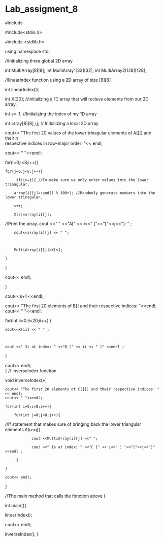 # Lab_assigment_8

#include <iostream>

#include<stdio.h>

#include <stdlib.h>

using namespace std;

//Initializing three global 2D array

int MultiArray[8][8]; int MultiArray1[32][32]; int MultiArray2[128][128];

//linearIndex function using a 2D array of size [8][8]

int linearIndex(){

int X[20]; //Initializing a 1D array that will recieve elements from our 2D array.

int s=-1; //Initializing the index of my 1D array

int array[8][8],i,j; // Initializing  a local 2D array

cout<< "The  first  20  values  of  the  lower  trinagular  elements  of  A[][]  and  their n\
respective indices in row-major order: "<< endl;

cout<< " "<<endl;

for(i=0;i<8;i++){

    for(j=0;j<8;j++){

         if(i>=j){ //To make sure we only enter values into the lower trinagular.

        array[i][j]=rand() % 100+1; //Randomly generate numbers into the lower trinagular.

        s++;

        X[s]=array[i][j];
        
//Print the array.
        cout <<" " <<"A[" << i<<" ]"<<"["<<j<<"]: "  ;

        cout<<array[i][j] << " ";

        

        MultiArray[i][j]=X[s];

    }  

}



cout<< endl;

} 


cout<<s+1 <<endl;

cout<< "The first 20 elements of B[] and their respective indices: "<<endl;
cout<< " "<<endl;

for(int ii=0;ii<20;ii++) {

    cout<<X[ii] << " " ;



    cout <<" Is at index: " <<"B [" << ii << " ]" <<endl ;



}   

cout<< endl;   
}
// inverseIndex function

void inverseIndex(){
    
    cout<< "The first 20 elements of C[][] and their respective indices: "<< endl;
    cout<< " "<<endl;

    for(int i=0;i<8;i++){

        for(int j=0;j<8;j++){
            
//If statement that makes sure of bringing back the lower triangular elements
            if(i>=j){

        

                cout <<MultiArray[i][j] <<" ";

                cout <<" Is at index: " <<"C [" << i<<" ] "<<"["<<j<<"]" <<endl ;

         }

    } 

    cout<< endl; 

}

//The main method that calls the fonction above
}

int main(){

linearIndex();

cout<< endl;

inverseIndex();
}
